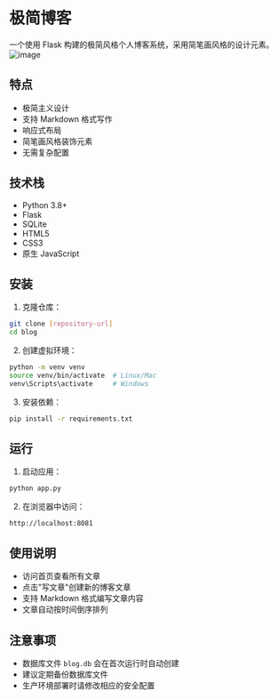 # 极简博客

一个使用 Flask 构建的极简风格个人博客系统，采用简笔画风格的设计元素。
![image](https://github.com/user-attachments/assets/941a1e8d-f714-496e-bba6-06c87167504f)


## 特点

- 极简主义设计
- 支持 Markdown 格式写作
- 响应式布局
- 简笔画风格装饰元素
- 无需复杂配置

## 技术栈

- Python 3.8+
- Flask
- SQLite
- HTML5
- CSS3
- 原生 JavaScript

## 安装

1. 克隆仓库：
```bash
git clone [repository-url]
cd blog
```

2. 创建虚拟环境：
```bash
python -m venv venv
source venv/bin/activate  # Linux/Mac
venv\Scripts\activate     # Windows
```

3. 安装依赖：
```bash
pip install -r requirements.txt
```

## 运行

1. 启动应用：
```bash
python app.py
```

2. 在浏览器中访问：
```
http://localhost:8081
```

## 使用说明

- 访问首页查看所有文章
- 点击"写文章"创建新的博客文章
- 支持 Markdown 格式编写文章内容
- 文章自动按时间倒序排列

## 注意事项

- 数据库文件 `blog.db` 会在首次运行时自动创建
- 建议定期备份数据库文件
- 生产环境部署时请修改相应的安全配置 
